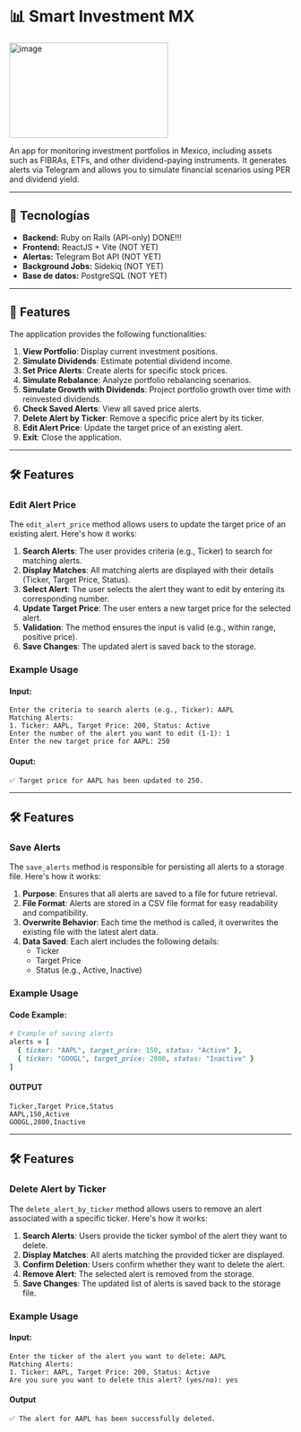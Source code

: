# 📊 Smart Investment MX
<img width="283" height="170" alt="image" src="https://github.com/user-attachments/assets/0f1c2762-a941-496f-b0ff-6f69a088226c" />

An app for monitoring investment portfolios in Mexico, including assets such as FIBRAs, ETFs, and other dividend-paying instruments. It generates alerts via Telegram and allows you to simulate financial scenarios using PER and dividend yield.

---

## 🧱 Tecnologías

- **Backend:** Ruby on Rails (API-only) DONE!!!
- **Frontend:** ReactJS + Vite (NOT YET)
- **Alertas:** Telegram Bot API (NOT YET)
- **Background Jobs:** Sidekiq (NOT YET)
- **Base de datos:** PostgreSQL (NOT YET)

---

## 🌟 Features

The application provides the following functionalities:

1. **View Portfolio**: Display current investment positions.
2. **Simulate Dividends**: Estimate potential dividend income.
3. **Set Price Alerts**: Create alerts for specific stock prices.
4. **Simulate Rebalance**: Analyze portfolio rebalancing scenarios.
5. **Simulate Growth with Dividends**: Project portfolio growth over time with reinvested dividends.
6. **Check Saved Alerts**: View all saved price alerts.
7. **Delete Alert by Ticker**: Remove a specific price alert by its ticker.
8. **Edit Alert Price**: Update the target price of an existing alert.
9. **Exit**: Close the application.

---

## 🛠 Features

### Edit Alert Price

The `edit_alert_price` method allows users to update the target price of an existing alert. Here's how it works:

1. **Search Alerts**: The user provides criteria (e.g., Ticker) to search for matching alerts.
2. **Display Matches**: All matching alerts are displayed with their details (Ticker, Target Price, Status).
3. **Select Alert**: The user selects the alert they want to edit by entering its corresponding number.
4. **Update Target Price**: The user enters a new target price for the selected alert.
5. **Validation**: The method ensures the input is valid (e.g., within range, positive price).
6. **Save Changes**: The updated alert is saved back to the storage.

### Example Usage

#### Input:
```plaintext
Enter the criteria to search alerts (e.g., Ticker): AAPL
Matching Alerts:
1. Ticker: AAPL, Target Price: 200, Status: Active
Enter the number of the alert you want to edit (1-1): 1
Enter the new target price for AAPL: 250
```

#### Ouput:
```plaintext
✅ Target price for AAPL has been updated to 250.
```

---

## 🛠 Features

### Save Alerts

The `save_alerts` method is responsible for persisting all alerts to a storage file. Here's how it works:

1. **Purpose**: Ensures that all alerts are saved to a file for future retrieval.
2. **File Format**: Alerts are stored in a CSV file format for easy readability and compatibility.
3. **Overwrite Behavior**: Each time the method is called, it overwrites the existing file with the latest alert data.
4. **Data Saved**: Each alert includes the following details:
   - Ticker
   - Target Price
   - Status (e.g., Active, Inactive)

### Example Usage

#### Code Example:
```ruby
# Example of saving alerts
alerts = [
  { ticker: "AAPL", target_price: 150, status: "Active" },
  { ticker: "GOOGL", target_price: 2800, status: "Inactive" }
]
```

#### OUTPUT
```plaintext
Ticker,Target Price,Status
AAPL,150,Active
GOOGL,2800,Inactive
```


---

## 🛠 Features

### Delete Alert by Ticker

The `delete_alert_by_ticker` method allows users to remove an alert associated with a specific ticker. Here's how it works:

1. **Search Alerts**: Users provide the ticker symbol of the alert they want to delete.
2. **Display Matches**: All alerts matching the provided ticker are displayed.
3. **Confirm Deletion**: Users confirm whether they want to delete the alert.
4. **Remove Alert**: The selected alert is removed from the storage.
5. **Save Changes**: The updated list of alerts is saved back to the storage file.

### Example Usage

#### Input:
```plaintext
Enter the ticker of the alert you want to delete: AAPL
Matching Alerts:
1. Ticker: AAPL, Target Price: 200, Status: Active
Are you sure you want to delete this alert? (yes/no): yes
```

#### Output
```plaintext
✅ The alert for AAPL has been successfully deleted.
```
